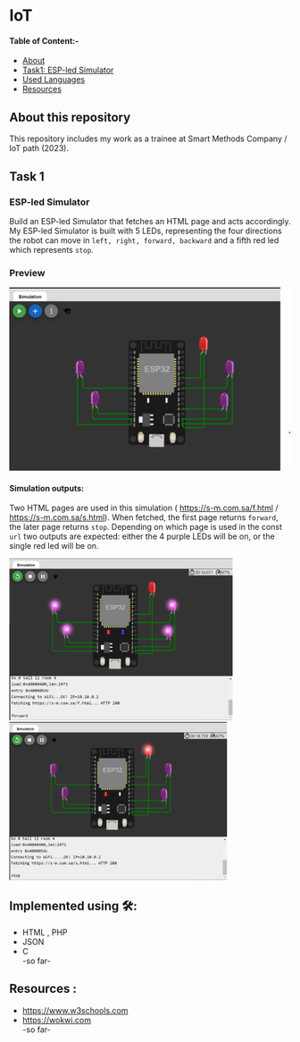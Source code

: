 # IoT

#### Table of Content:-  
* [About]( )  
* [Task1: ESP-led Simulator]()    
* [Used Languages]()  
* [Resources]()  

## About this repository 
This repository includes my work as a trainee at Smart Methods Company / IoT path (2023).

## Task 1
### ESP-led Simulator

Build an ESP-led Simulator that fetches an HTML page and acts accordingly. 
My ESP-led Simulator is built with 5 LEDs, representing the four directions the robot can move in `left, right, forward, backward` and a fifth red led which represents `stop`.

### Preview 
<img src="images/esp_Prev.png" width="1500">

#### Simulation outputs:
Two HTML pages are used in this simulation ( https://s-m.com.sa/f.html / https://s-m.com.sa/s.html). When fetched, the first page returns `forward`, the later page returns `stop`. Depending on which page is used in the const `url` two outputs are expected: either the 4 purple LEDs will be on, or the single red led will be on. <br />
<div> 
<img src="images/f_Prev.png" width="400" title="with: 'https://s-m.com.sa/f.html' ">
<img src="images/s_Prev.png" width="390"  title="with: 'https://s-m.com.sa/s.html' ">
</div>




## Implemented using 🛠️:
* HTML , PHP
* JSON
* C
 <br /> -so far-

## Resources :
- https://www.w3schools.com
- https://wokwi.com
 <br /> -so far-






